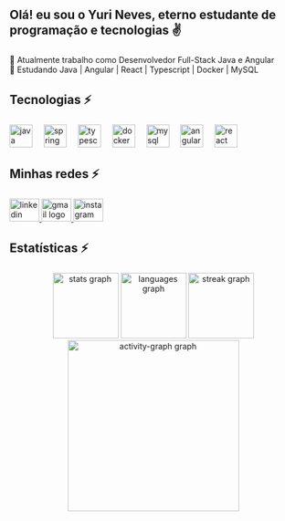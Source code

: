 <h2 align="left">Olá! eu sou o Yuri Neves, eterno estudante de programação e tecnologias ✌️</h2>

###

<p align="left">🔭 Atualmente trabalho como Desenvolvedor Full-Stack Java e Angular<br>🌱 Estudando Java | Angular | React | Typescript  | Docker | MySQL</p>

###

<h2 align="left">Tecnologias ⚡</h2>

###

<div align="left">
  <img src="https://skillicons.dev/icons?i=java" height="40" alt="java logo"  />
  <img width="12" />
  <img src="https://cdn.simpleicons.org/spring/6DB33F" height="40" alt="spring logo"  />
  <img width="12" />
  <img src="https://cdn.simpleicons.org/typescript/3178C6" height="40" alt="typescript logo"  />
  <img width="12" />
  <img src="https://cdn.jsdelivr.net/gh/devicons/devicon/icons/docker/docker-original.svg" height="40" alt="docker logo"  />
  <img width="12" />
  <img src="https://cdn.jsdelivr.net/gh/devicons/devicon/icons/mysql/mysql-original.svg" height="40" alt="mysql logo"  />
  <img width="12" />
  <img src="https://cdn.jsdelivr.net/gh/devicons/devicon/icons/angularjs/angularjs-original.svg" height="40" alt="angularjs logo"  />
  <img width="12" />
  <img src="https://cdn.simpleicons.org/react/61DAFB" height="40" alt="react logo"  />
</div>

###

<h2 align="left">Minhas redes ⚡</h2>

###

<div align="left">
  <a href="https://www.linkedin.com/in/yuri-travassos-5964b8143/" target="_blank">
    <img src="https://raw.githubusercontent.com/maurodesouza/profile-readme-generator/master/src/assets/icons/social/linkedin/default.svg" width="52" height="40" alt="linkedin logo"  />
  </a>
  <a href="yurineves1934@gmail.com" target="_blank">
    <img src="https://raw.githubusercontent.com/maurodesouza/profile-readme-generator/master/src/assets/icons/social/gmail/default.svg" width="52" height="40" alt="gmail logo"  />
  </a>
  <a href="https://www.instagram.com/yuri_neves3/" target="_blank">
    <img src="https://raw.githubusercontent.com/maurodesouza/profile-readme-generator/master/src/assets/icons/social/instagram/default.svg" width="52" height="40" alt="instagram logo"  />
  </a>
</div>

###

<h2 align="left">Estatísticas ⚡</h2>

###

<div align="center">
  <img src="https://github-readme-stats.vercel.app/api?username=yurineves1994&hide_title=false&hide_rank=false&show_icons=true&include_all_commits=true&count_private=true&disable_animations=false&theme=dracula&locale=en&hide_border=false&order=1" height="115" alt="stats graph"  />
  <img src="https://github-readme-stats.vercel.app/api/top-langs?username=yurineves1994&locale=en&hide_title=false&layout=compact&card_width=320&langs_count=5&theme=dracula&hide_border=false&order=2" height="115" alt="languages graph"  />
  <img src="https://streak-stats.demolab.com?user=yurineves1994&locale=en&mode=daily&theme=dracula&hide_border=false&border_radius=5&order=3" height="115" alt="streak graph"  />
  <img src="https://github-readme-activity-graph.vercel.app/graph?username=yurineves1994&radius=16&theme=react&area=true&order=5" height="300" alt="activity-graph graph"  />
</div>

###
